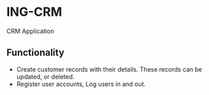 # ING-CRM
CRM Application

## Functionality
* Create customer records with their details. These records can be updated, or deleted.
* Register user accounts, Log users in and out.
